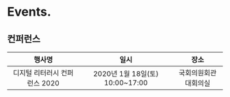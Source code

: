 # Events.

## 컨퍼런스
| 행사명 | 일시 | 장소 |
| :--------: | :--------: | :--------: |
| 디지털 리터러시 컨퍼런스 2020| 2020년 1월 18일(토) 10:00~17:00 | 국회의원회관 대회의실 |
